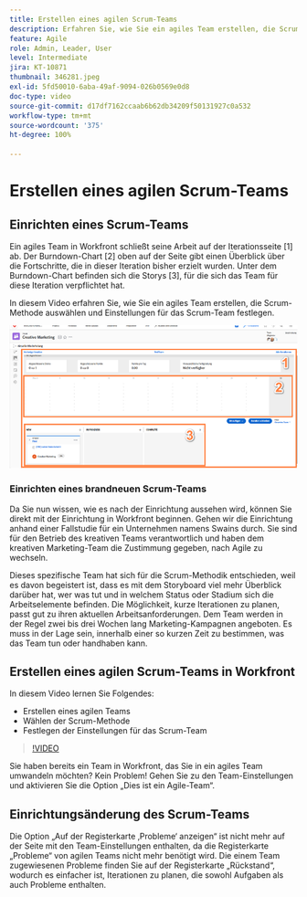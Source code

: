 ```yaml
---
title: Erstellen eines agilen Scrum-Teams
description: Erfahren Sie, wie Sie ein agiles Team erstellen, die Scrum-Methodik auswählen und Einstellungen für das Scrum-Team festlegen.
feature: Agile
role: Admin, Leader, User
level: Intermediate
jira: KT-10871
thumbnail: 346281.jpeg
exl-id: 5fd50010-6aba-49af-9094-026b0569e0d8
doc-type: video
source-git-commit: d17df7162ccaab6b62db34209f50131927c0a532
workflow-type: tm+mt
source-wordcount: '375'
ht-degree: 100%

---
```


# Erstellen eines agilen Scrum-Teams

## Einrichten eines Scrum-Teams

Ein agiles Team in Workfront schließt seine Arbeit auf der Iterationsseite [1] ab. Der Burndown-Chart [2] oben auf der Seite gibt einen Überblick über die Fortschritte, die in dieser Iteration bisher erzielt wurden. Unter dem Burndown-Chart befinden sich die Storys [3], für die sich das Team für diese Iteration verpflichtet hat.

In diesem Video erfahren Sie, wie Sie ein agiles Team erstellen, die Scrum-Methode auswählen und Einstellungen für das Scrum-Team festlegen.

![Teams-Seite](assets/scrum-agile-team-page.png)

### Einrichten eines brandneuen Scrum-Teams

Da Sie nun wissen, wie es nach der Einrichtung aussehen wird, können Sie direkt mit der Einrichtung in Workfront beginnen. Gehen wir die Einrichtung anhand einer Fallstudie für ein Unternehmen namens Swains durch. Sie sind für den Betrieb des kreativen Teams verantwortlich und haben dem kreativen Marketing-Team die Zustimmung gegeben, nach Agile zu wechseln.


Dieses spezifische Team hat sich für die Scrum-Methodik entschieden, weil es davon begeistert ist, dass es mit dem Storyboard viel mehr Überblick darüber hat, wer was tut und in welchem Status oder Stadium sich die Arbeitselemente befinden. Die Möglichkeit, kurze Iterationen zu planen, passt gut zu ihren aktuellen Arbeitsanforderungen. Dem Team werden in der Regel zwei bis drei Wochen lang Marketing-Kampagnen angeboten. Es muss in der Lage sein, innerhalb einer so kurzen Zeit zu bestimmen, was das Team tun oder handhaben kann.

## Erstellen eines agilen Scrum-Teams in Workfront

In diesem Video lernen Sie Folgendes:

- Erstellen eines agilen Teams
- Wählen der Scrum-Methode
- Festlegen der Einstellungen für das Scrum-Team

>[!VIDEO](https://video.tv.adobe.com/v/346281/?quality=12&learn=on&enablevpops)

Sie haben bereits ein Team in Workfront, das Sie in ein agiles Team umwandeln möchten? Kein Problem! Gehen Sie zu den Team-Einstellungen und aktivieren Sie die Option „Dies ist ein Agile-Team“.



## Einrichtungsänderung des Scrum-Teams

Die Option „Auf der Registerkarte ‚Probleme‘ anzeigen“ ist nicht mehr auf der Seite mit den Team-Einstellungen enthalten, da die Registerkarte „Probleme“ von agilen Teams nicht mehr benötigt wird. Die einem Team zugewiesenen Probleme finden Sie auf der Registerkarte „Rückstand“, wodurch es einfacher ist, Iterationen zu planen, die sowohl Aufgaben als auch Probleme enthalten.
